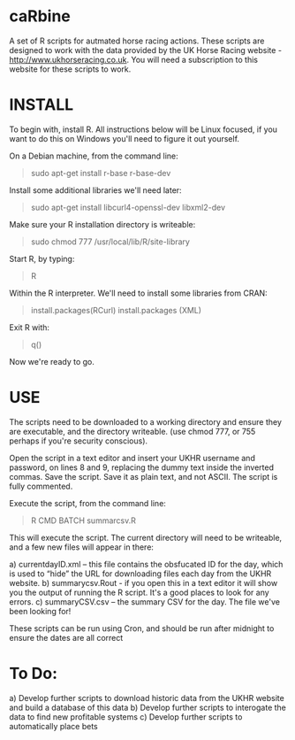 caRbine
=======

A set of R scripts for autmated horse racing actions. These scripts are designed to work with the data provided by the UK Horse Racing website - http://www.ukhorseracing.co.uk. You will need a subscription to this website for these scripts to work.

INSTALL
=======

To begin with, install R. All instructions below will be Linux focused, if you want to do this on Windows you'll need to figure it out yourself. 

On a Debian machine, from the command line:

> sudo apt-get install r-base r-base-dev

Install some additional libraries we'll need later:

> sudo apt-get install libcurl4-openssl-dev libxml2-dev

Make sure your R installation directory is writeable:

> sudo chmod 777 /usr/local/lib/R/site-library 

Start R, by typing:

> R

Within the R interpreter. We'll need to install some libraries from CRAN:

> install.packages(RCurl)
> install.packages (XML)

Exit R with:

> q()

Now we're ready to go.

USE
===

The scripts need to be downloaded to a working directory and ensure they are executable, and the directory writeable. (use chmod 777, or 755 perhaps if you're security conscious).

Open the script in a text editor and insert your UKHR username and password,  on lines 8 and 9, replacing the dummy text inside the inverted commas. Save the script. Save it as plain text, and not ASCII. The script is fully commented.

Execute the script, from the command line:

> R CMD BATCH summarcsv.R

This will execute the script. The current directory will need to be writeable, and a few new files will appear in there:

a) currentdayID.xml – this file contains the obsfucated ID for the day, which is used to “hide” the URL for downloading files each day from the UKHR website.
b) summarycsv.Rout  - if you open this in a text editor it will show you the output of running the R script. It's a good places to look for any errors.
c) summaryCSV.csv – the summary CSV for the day. The file we've been looking for!

These scripts can be run using Cron, and should be run after midnight to ensure the dates are all correct

To Do:
======

a) Develop further scripts to download historic data from the UKHR website and build a database of this data
b) Develop further scripts to interogate the data to find new profitable systems
c) Develop further scripts to automatically place bets
